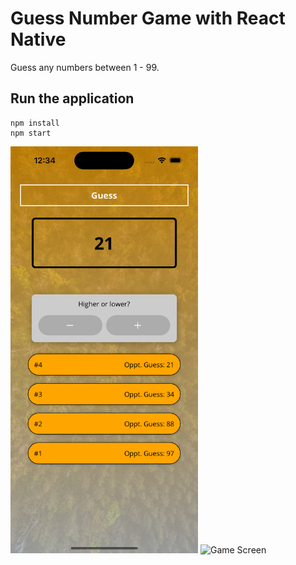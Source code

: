 # Guess Number Game with React Native

Guess any numbers between 1 - 99.

## Run the application

```
npm install
npm start
```

<img src="./assets/images/screenshot1.png" width="300" alt="Game Screen" /> <img src="./assets/images/screenshot2.png" width="300" alt="Game Screen" /> 
